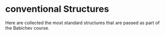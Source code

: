 # conventional Structures
Here are collected the most standard structures that are passed as part of the Babichev course.